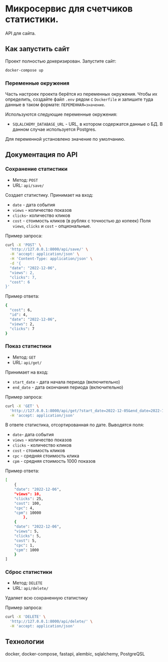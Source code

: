 # Микросервис для счетчиков статистики.

API для сайта. 


## Как запустить сайт

Проект полностью докеризирован. Запустите сайт:

```sh
docker-compose up 
```


### Переменные окружения

Часть настроек проекта берётся из переменных окружения. 
Чтобы их определить, создайте файл `.env` рядом с `Dockerfile`
и запишите туда данные в таком формате: `ПЕРЕМЕННАЯ=значение`.

Используются следующие переменные окружения:
- `SQLALCHEMY_DATABASE_URL` - URL, в котором содержатся данные о БД. В данном случае используется Postgres.

Для переменной установлено значение по умолчанию.


## Документация по API


### Сохранение статистики

- Метод: `POST`
- URL: `api/save/`

Создает статистику. Принимает на вход:

- `date` - дата события
- `views` - количество показов
- `clicks`- количество кликов
- `cost` - стоимость кликов (в рублях с точностью до копеек)
Поля `views`, `clicks` и `cost` - опциональные.

Пример запроса:
```sh
curl -X 'POST' \
  'http://127.0.0.1:8000/api/save/' \
  -H 'accept: application/json' \
  -H 'Content-Type: application/json' \
  -d '{
  "date": "2022-12-06",
  "views": 2,
  "clicks": 7,
  "cost": 6
}'
```
Пример ответа:
```sh
{
  "cost": 6,
  "id": 4,
  "date": "2022-12-06",
  "views": 2,
  "clicks": 7
}
```


### Показ статистики

- Метод: `GET`
- URL: `api/get/`

Принимает на вход:
- `start_date` - дата начала периода (включительно)
- `end_date` - дата окончания периода (включительно)

Пример запроса:
```sh
curl -X 'GET' \
  'http://127.0.0.1:8000/api/get/?start_date=2022-12-05&end_date=2022-12-06' \
  -H 'accept: application/json'
```

В ответе статистика, отсортированная по дате. Выводятся поля:

- `date`- дата события
- `views` - количество показов
- `clicks` - количество кликов
- `cost` - стоимость кликов
- `cpc` - средняя стоимость клика
- `cpm` - средняя стоимость 1000 показов

Пример ответа:
```sh
[
    {
    "date": "2022-12-06",
    "views": 10,
    "clicks": 25,
    "cost": 100,
    "cpc": 4,
    "cpm": 10000
        },
    {
    "date": "2022-12-06",
    "views": 5,
    "clicks": 5,
    "cost": 5,
    "cpc": 1,
    "cpm": 1000
    }
]
```

### Сброс статистики

- Метод: `DELETE`
- URL: `api/delete/`

Удаляет всю сохраненную статистику

Пример запроса:
```sh
curl -X 'DELETE' \
  'http://127.0.0.1:8000/api/delete/' \
  -H 'accept: application/json'
```


## Технологии
docker, docker-compose, fastapi, alembic, sqlalchemy, PostgreQSL